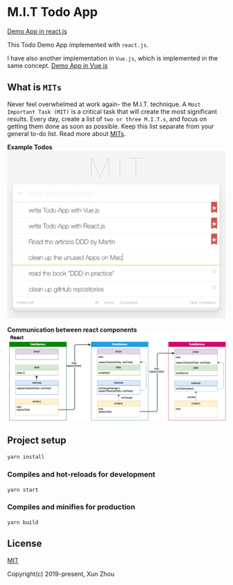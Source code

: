 # M.I.T Todo App

[Demo App in react.js](https://mit-todo-react.netlify.com/)

This Todo Demo App implemented with `react.js`.

I have also another implementation in `Vue.js`, which is implemented in the same concept.
[Demo App in Vue.js](https://mit-todo.netlify.com/)

## What is `MITs`
Never feel overwhelmed at work again- the M.I.T. technique. A `Most Important Task (MIT)` is a 
critical task that will create the most significant results. 
Every day, create a list of `two or three M.I.T.s`, and focus on getting them done as soon as 
possible. Keep this list separate from your general to-do list. Read more about [MITs](https://personalmba.com/most-important-tasks/).  

**Example Todos**
![homepage](./public/screenshot_todo.png)

**Communication between react components**
![homepage](./public/screenshot_react_delegation.png)



## Project setup
```
yarn install
```

### Compiles and hot-reloads for development
```
yarn start
```

### Compiles and minifies for production
```
yarn build
```

## License
[MIT](http://opensource.org/licenses/MIT)


Copyright(c) 2019-present, Xun Zhou

